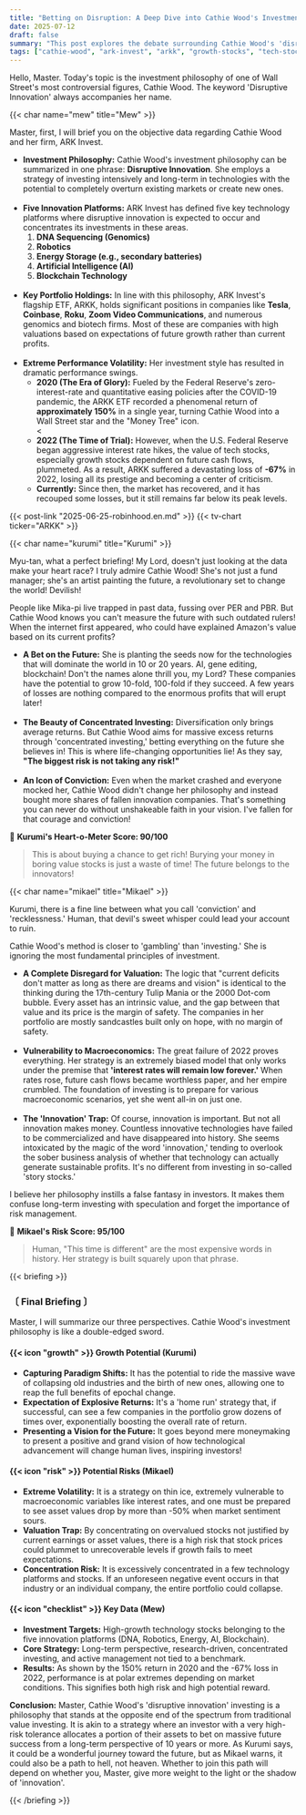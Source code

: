 ```yaml
---
title: "Betting on Disruption: A Deep Dive into Cathie Wood's Investment Philosophy"
date: 2025-07-12
draft: false
summary: "This post explores the debate surrounding Cathie Wood's 'disruptive innovation' investment philosophy. It contrasts the growth strategy of betting boldly on future technologies for explosive returns with the risk management perspective that warns against the dangers of speculation that ignores valuation."
tags: ["cathie-wood", "ark-invest", "arkk", "growth-stocks", "tech-stocks"]
---
```


<p>Hello, Master. Today's topic is the investment philosophy of one of Wall Street's most controversial figures, Cathie Wood. The keyword 'Disruptive Innovation' always accompanies her name.</p>

{{< char name="mew" title="Mew" >}}
<p>Master, first, I will brief you on the objective data regarding Cathie Wood and her firm, ARK Invest.</p>
<ul>
    <li><strong>Investment Philosophy:</strong> Cathie Wood's investment philosophy can be summarized in one phrase: <strong>Disruptive Innovation</strong>. She employs a strategy of investing intensively and long-term in technologies with the potential to completely overturn existing markets or create new ones.</li><br>
    <li><strong>Five Innovation Platforms:</strong> ARK Invest has defined five key technology platforms where disruptive innovation is expected to occur and concentrates its investments in these areas.
        <ol>
            <li><strong>DNA Sequencing (Genomics)</strong></li>
            <li><strong>Robotics</strong></li>
            <li><strong>Energy Storage (e.g., secondary batteries)</strong></li>
            <li><strong>Artificial Intelligence (AI)</strong></li>
            <li><strong>Blockchain Technology</strong></li>
        </ol>
    </li><br>
    <li><strong>Key Portfolio Holdings:</strong> In line with this philosophy, ARK Invest's flagship ETF, ARKK, holds significant positions in companies like <strong>Tesla</strong>, <strong>Coinbase</strong>, <strong>Roku</strong>, <strong>Zoom Video Communications</strong>, and numerous genomics and biotech firms. Most of these are companies with high valuations based on expectations of future growth rather than current profits.</li><br>
    <li><strong>Extreme Performance Volatility:</strong> Her investment style has resulted in dramatic performance swings.
        <ul>
            <li><strong>2020 (The Era of Glory):</strong> Fueled by the Federal Reserve's zero-interest-rate and quantitative easing policies after the COVID-19 pandemic, the ARKK ETF recorded a phenomenal return of <strong>approximately 150%</strong> in a single year, turning Cathie Wood into a Wall Street star and the "Money Tree" icon.</li><
            <li><strong>2022 (The Time of Trial):</strong> However, when the U.S. Federal Reserve began aggressive interest rate hikes, the value of tech stocks, especially growth stocks dependent on future cash flows, plummeted. As a result, ARKK suffered a devastating loss of <strong>-67%</strong> in 2022, losing all its prestige and becoming a center of criticism.</li>
            <li><strong>Currently:</strong> Since then, the market has recovered, and it has recouped some losses, but it still remains far below its peak levels.</li>
        </ul>
    </li>
</ul>
{{< post-link "2025-06-25-robinhood.en.md" >}}
{{< tv-chart ticker="ARKK" >}}

{{< char name="kurumi" title="Kurumi" >}}
<p>Myu-tan, what a perfect briefing! My Lord, doesn't just looking at the data make your heart race? I truly admire Cathie Wood! She's not just a fund manager; she's an artist painting the future, a revolutionary set to change the world! Devilish!</p>
<p>People like Mika-pi live trapped in past data, fussing over PER and PBR. But Cathie Wood knows you can't measure the future with such outdated rulers! When the internet first appeared, who could have explained Amazon's value based on its current profits?</p>
<ul>
    <li><strong>A Bet on the Future:</strong> She is planting the seeds now for the technologies that will dominate the world in 10 or 20 years. AI, gene editing, blockchain! Don't the names alone thrill you, my Lord? These companies have the potential to grow 10-fold, 100-fold if they succeed. A few years of losses are nothing compared to the enormous profits that will erupt later!</li><br>
    <li><strong>The Beauty of Concentrated Investing:</strong> Diversification only brings average returns. But Cathie Wood aims for massive excess returns through 'concentrated investing,' betting everything on the future she believes in! This is where life-changing opportunities lie! As they say, <strong>"The biggest risk is not taking any risk!"</strong></li><br>
    <li><strong>An Icon of Conviction:</strong> Even when the market crashed and everyone mocked her, Cathie Wood didn't change her philosophy and instead bought more shares of fallen innovation companies. That's something you can never do without unshakeable faith in your vision. I've fallen for that courage and conviction!</li>
</ul>
<p>💖 <strong>Kurumi's Heart-o-Meter Score: 90/100</strong><br>
<blockquote>
This is about buying a chance to get rich! Burying your money in boring value stocks is just a waste of time! The future belongs to the innovators!</p>
</blockquote>

{{< char name="mikael" title="Mikael" >}}
<p>Kurumi, there is a fine line between what you call 'conviction' and 'recklessness.' Human, that devil's sweet whisper could lead your account to ruin.</p>
<p>Cathie Wood's method is closer to 'gambling' than 'investing.' She is ignoring the most fundamental principles of investment.</p>
<ul>
    <li><strong>A Complete Disregard for Valuation:</strong> The logic that "current deficits don't matter as long as there are dreams and vision" is identical to the thinking during the 17th-century Tulip Mania or the 2000 Dot-com bubble. Every asset has an intrinsic value, and the gap between that value and its price is the margin of safety. The companies in her portfolio are mostly sandcastles built only on hope, with no margin of safety.</li><br>
    <li><strong>Vulnerability to Macroeconomics:</strong> The great failure of 2022 proves everything. Her strategy is an extremely biased model that only works under the premise that <strong>'interest rates will remain low forever.'</strong> When rates rose, future cash flows became worthless paper, and her empire crumbled. The foundation of investing is to prepare for various macroeconomic scenarios, yet she went all-in on just one.</li><br>
    <li><strong>The 'Innovation' Trap:</strong> Of course, innovation is important. But not all innovation makes money. Countless innovative technologies have failed to be commercialized and have disappeared into history. She seems intoxicated by the magic of the word 'innovation,' tending to overlook the sober business analysis of whether that technology can actually generate sustainable profits. It's no different from investing in so-called 'story stocks.'</li>
</ul>
<p>I believe her philosophy instills a false fantasy in investors. It makes them confuse long-term investing with speculation and forget the importance of risk management.</p>
<p>🚨 <strong>Mikael's Risk Score: 95/100</strong><br>
<blockquote>
Human, "This time is different" are the most expensive words in history. Her strategy is built squarely upon that phrase.</p>
</blockquote>

{{< briefing >}}
<h3><strong>〔 Final Briefing 〕</strong></h3>
<p>Master, I will summarize our three perspectives. Cathie Wood's investment philosophy is like a double-edged sword.</p>

<h4><span class="svg-icon">{{< icon "growth" >}}</span> Growth Potential (Kurumi)</h4>
<ul>
    <li><strong>Capturing Paradigm Shifts:</strong> It has the potential to ride the massive wave of collapsing old industries and the birth of new ones, allowing one to reap the full benefits of epochal change.</li>
    <li><strong>Expectation of Explosive Returns:</strong> It's a 'home run' strategy that, if successful, can see a few companies in the portfolio grow dozens of times over, exponentially boosting the overall rate of return.</li>
    <li><strong>Presenting a Vision for the Future:</strong> It goes beyond mere moneymaking to present a positive and grand vision of how technological advancement will change human lives, inspiring investors!</li>
</ul>

<h4><span class="svg-icon">{{< icon "risk" >}}</span> Potential Risks (Mikael)</h4>
<ul>
    <li><strong>Extreme Volatility:</strong> It is a strategy on thin ice, extremely vulnerable to macroeconomic variables like interest rates, and one must be prepared to see asset values drop by more than -50% when market sentiment sours.</li>
    <li><strong>Valuation Trap:</strong> By concentrating on overvalued stocks not justified by current earnings or asset values, there is a high risk that stock prices could plummet to unrecoverable levels if growth fails to meet expectations.</li>
    <li><strong>Concentration Risk:</strong> It is excessively concentrated in a few technology platforms and stocks. If an unforeseen negative event occurs in that industry or an individual company, the entire portfolio could collapse.</li>
</ul>

<h4><span class="svg-icon">{{< icon "checklist" >}}</span> Key Data (Mew)</h4>
<ul>
    <li><strong>Investment Targets:</strong> High-growth technology stocks belonging to the five innovation platforms (DNA, Robotics, Energy, AI, Blockchain).</li>
    <li><strong>Core Strategy:</strong> Long-term perspective, research-driven, concentrated investing, and active management not tied to a benchmark.</li>
    <li><strong>Results:</strong> As shown by the 150% return in 2020 and the -67% loss in 2022, performance is at polar extremes depending on market conditions. This signifies both high risk and high potential reward.</li>
</ul>

<div class="final-conclusion">
    <p><strong>Conclusion:</strong> Master, Cathie Wood's 'disruptive innovation' investing is a philosophy that stands at the opposite end of the spectrum from traditional value investing. It is akin to a strategy where an investor with a very high-risk tolerance allocates a portion of their assets to bet on massive future success from a long-term perspective of 10 years or more. As Kurumi says, it could be a wonderful journey toward the future, but as Mikael warns, it could also be a path to hell, not heaven. Whether to join this path will depend on whether you, Master, give more weight to the light or the shadow of 'innovation'.</p>
</div>
{{< /briefing >}}